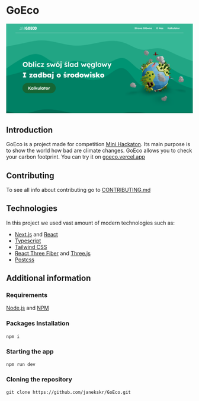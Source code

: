 # GoEco

![Alt Website preview](https://github.com/janekskr/GoEco/blob/master/public/preview.png)
## Introduction 
GoEco is a project made for competition [Mini Hackaton](https://nowaakademia.org/mini-hackathon/mini-hackathon-edycja-iii/). Its main purpose is to show the world how bad are climate changes. GoEco allows you to check your carbon footprint. You can try it on [goeco.vercel.app](https://goeco.vercel.app)

## Contributing 

To see all info about contributing go to [CONTRIBUTING.md](https"//github.com/janekskr/GoEco/master/CONTRIBUTING.md)

## Technologies
In this project we used vast amount of modern technologies such as:

- [Next.js](https://nextjs.org/) and [React](https://react.dev/)
- [Typescript](https://www.typescriptlang.org/)
- [Tailwind CSS](https://tailwindcss.com)
- [React Three Fiber](https://docs.pmnd.rs/react-three-fiber/getting-started/introduction) and [Three.js](https://threejs.org/)
- [Postcss](https://postcss.org/)

## Additional information

### Requirements

[Node.js](https://nodejs.org/en) and [NPM](https://www.npmjs.com/)

### Packages Installation

```shell
npm i
```

### Starting the app 

```shell
npm run dev
```

### Cloning the repository

```shell
git clone https://github.com/janekskr/GoEco.git
```
